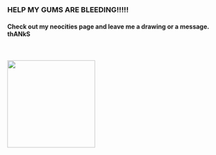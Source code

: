 
<h3>HELP MY GUMS ARE BLEEDING!!!!!</h3> <h4>Check out my neocities page and leave me a drawing or a message. thANkS</h4>
<br><br>
<a href="https://eisei.neocities.org">
<img src="https://i.pinimg.com/736x/3d/37/f0/3d37f0185b30d7123c1d5946415a8b94.jpg" width="200px">

</a>
</a>
